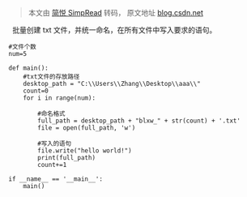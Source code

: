 > 本文由 [简悦 SimpRead](http://ksria.com/simpread/) 转码， 原文地址 [blog.csdn.net](https://blog.csdn.net/JZJZ73/article/details/109297420)

  批量创建 txt 文件，并统一命名，在所有文件中写入要求的语句。

```
#文件个数
num=5
 
def main():
    #txt文件的存放路径
    desktop_path = "C:\\Users\\Zhang\\Desktop\\aaa\\"
    count=0
    for i in range(num):
 
        #命名格式
        full_path = desktop_path + "blxw_" + str(count) + '.txt'
        file = open(full_path, 'w')
 
        #写入的语句
        file.write("hello world!")
        print(full_path)
        count+=1
 
if __name__ == '__main__':
    main()
```
